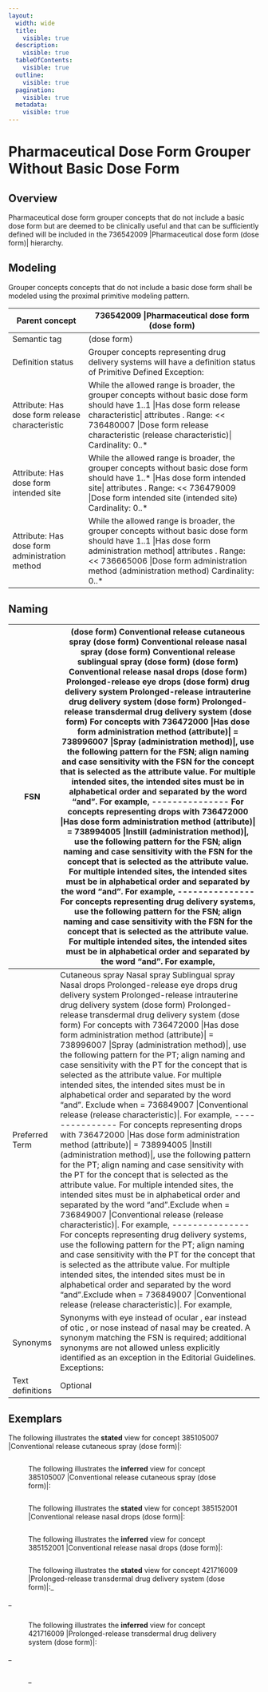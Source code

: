```yaml
---
layout:
  width: wide
  title:
    visible: true
  description:
    visible: true
  tableOfContents:
    visible: true
  outline:
    visible: true
  pagination:
    visible: true
  metadata:
    visible: true
---
```


# Pharmaceutical Dose Form Grouper Without Basic Dose Form

## Overview

Pharmaceutical dose form grouper concepts that do not include a basic dose form but are deemed to be clinically useful and that can be sufficiently defined will be included in the 736542009 |Pharmaceutical dose form (dose form)| hierarchy.

## Modeling

Grouper concepts concepts that do not include a basic dose form shall be modeled using the proximal primitive modeling pattern.

| Parent concept                                  | 736542009 \|Pharmaceutical dose form (dose form)                                                                                                                                                                                                             |
| ----------------------------------------------- | ------------------------------------------------------------------------------------------------------------------------------------------------------------------------------------------------------------------------------------------------------------ |
| Semantic tag                                    | (dose form)                                                                                                                                                                                                                                                  |
| Definition status                               | Grouper concepts representing drug delivery systems will have a definition status of Primitive Defined Exception:                                                                                                                                            |
| Attribute: Has dose form release characteristic | While the allowed range is broader, the grouper concepts without basic dose form should have 1..1 \|Has dose form release characteristic\| attributes . Range: << 736480007 \|Dose form release characteristic (release characteristic)\| Cardinality: 0..\* |
| Attribute: Has dose form intended site          | While the allowed range is broader, the grouper concepts without basic dose form should have 1..\* \|Has dose form intended site\| attributes . Range: << 736479009 \|Dose form intended site (intended site) Cardinality: 0..\*                             |
| Attribute: Has dose form administration method  | While the allowed range is broader, the grouper concepts without basic dose form should have 1..1 \|Has dose form administration method\| attributes . Range:<< 736665006 \|Dose form administration method (administration method) Cardinality: 0..\*       |

## Naming

| FSN              | (dose form) Conventional release cutaneous spray (dose form) Conventional release nasal spray (dose form) Conventional release sublingual spray (dose form) (dose form) Conventional release nasal drops (dose form) Prolonged-release eye drops (dose form) drug delivery system Prolonged-release intrauterine drug delivery system (dose form) Prolonged-release transdermal drug delivery system (dose form) For concepts with 736472000 \|Has dose form administration method (attribute)\| = 738996007 \|Spray (administration method)\|, use the following pattern for the FSN; align naming and case sensitivity with the FSN for the concept that is selected as the attribute value. For multiple intended sites, the intended sites must be in alphabetical order and separated by the word “and”. For example, --------------- For concepts representing drops with 736472000 \|Has dose form administration method (attribute)\| = 738994005 \|Instill (administration method)\|, use the following pattern for the FSN; align naming and case sensitivity with the FSN for the concept that is selected as the attribute value. For multiple intended sites, the intended sites must be in alphabetical order and separated by the word “and”. For example, --------------- For concepts representing drug delivery systems, use the following pattern for the FSN; align naming and case sensitivity with the FSN for the concept that is selected as the attribute value. For multiple intended sites, the intended sites must be in alphabetical order and separated by the word “and”. For example,                                                     |
| ---------------- | ------------------------------------------------------------------------------------------------------------------------------------------------------------------------------------------------------------------------------------------------------------------------------------------------------------------------------------------------------------------------------------------------------------------------------------------------------------------------------------------------------------------------------------------------------------------------------------------------------------------------------------------------------------------------------------------------------------------------------------------------------------------------------------------------------------------------------------------------------------------------------------------------------------------------------------------------------------------------------------------------------------------------------------------------------------------------------------------------------------------------------------------------------------------------------------------------------------------------------------------------------------------------------------------------------------------------------------------------------------------------------------------------------------------------------------------------------------------------------------------------------------------------------------------------------------------------------------------------------------------------------------------------------------------------- |
| Preferred Term   | Cutaneous spray Nasal spray Sublingual spray Nasal drops Prolonged-release eye drops drug delivery system Prolonged-release intrauterine drug delivery system (dose form) Prolonged-release transdermal drug delivery system (dose form) For concepts with 736472000 \|Has dose form administration method (attribute)\| = 738996007 \|Spray (administration method)\|, use the following pattern for the PT; align naming and case sensitivity with the PT for the concept that is selected as the attribute value. For multiple intended sites, the intended sites must be in alphabetical order and separated by the word “and”. Exclude when = 736849007 \|Conventional release (release characteristic)\|. For example, --------------- For concepts representing drops with 736472000 \|Has dose form administration method (attribute)\| = 738994005 \|Instill (administration method)\|, use the following pattern for the PT; align naming and case sensitivity with the PT for the concept that is selected as the attribute value. For multiple intended sites, the intended sites must be in alphabetical order and separated by the word “and”.Exclude when = 736849007 \|Conventional release (release characteristic)\|. For example, --------------- For concepts representing drug delivery systems, use the following pattern for the PT; align naming and case sensitivity with the PT for the concept that is selected as the attribute value. For multiple intended sites, the intended sites must be in alphabetical order and separated by the word “and”.Exclude when = 736849007 \|Conventional release (release characteristic)\|. For example, |
| Synonyms         | Synonyms with eye instead of ocular , ear instead of otic , or nose instead of nasal may be created. A synonym matching the FSN is required; additional synonyms are not allowed unless explicitly identified as an exception in the Editorial Guidelines. Exceptions:                                                                                                                                                                                                                                                                                                                                                                                                                                                                                                                                                                                                                                                                                                                                                                                                                                                                                                                                                                                                                                                                                                                                                                                                                                                                                                                                                                                                    |
| Text definitions | Optional                                                                                                                                                                                                                                                                                                                                                                                                                                                                                                                                                                                                                                                                                                                                                                                                                                                                                                                                                                                                                                                                                                                                                                                                                                                                                                                                                                                                                                                                                                                                                                                                                                                                  |

## Exemplars

The following illustrates the **stated** view for concept 385105007 |Conventional release cutaneous spray (dose form)|:

<figure><img src="../../../../../../authoring/pharmaceutical-and-biologic-product/images/174691243.png" alt=""><figcaption><p>The following illustrates the <strong>inferred</strong> view for concept 385105007 |Conventional release cutaneous spray (dose form)|:</p></figcaption></figure>

<figure><img src="../../../../../../authoring/pharmaceutical-and-biologic-product/images/174691234.png" alt=""><figcaption><p>The following illustrates the <strong>stated</strong> view for concept 385152001 |Conventional release nasal drops (dose form)|:</p></figcaption></figure>

<figure><img src="../../../../../../authoring/pharmaceutical-and-biologic-product/images/174691241.png" alt=""><figcaption><p>The following illustrates the <strong>inferred</strong> view for concept 385152001 |Conventional release nasal drops (dose form)|:</p></figcaption></figure>

<figure><img src="../../../../../../authoring/pharmaceutical-and-biologic-product/images/174691233.png" alt=""><figcaption><p>The following illustrates the <strong>stated</strong> view for concept 421716009 |Prolonged-release transdermal drug delivery system (dose form)|:_</p></figcaption></figure>

\_

<figure><img src="../../../../../../authoring/pharmaceutical-and-biologic-product/images/174691239.png" alt=""><figcaption><p>The following illustrates the <strong>inferred</strong> view for concept 421716009 |Prolonged-release transdermal drug delivery system (dose form)|:</p></figcaption></figure>

\_

<figure><img src="../../../../../../authoring/pharmaceutical-and-biologic-product/images/174691232.png" alt=""><figcaption><p>_</p></figcaption></figure>
